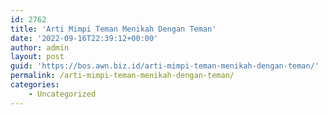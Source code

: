 ```yaml
---
id: 2762
title: 'Arti Mimpi Teman Menikah Dengan Teman'
date: '2022-09-16T22:39:12+00:00'
author: admin
layout: post
guid: 'https://bos.awn.biz.id/arti-mimpi-teman-menikah-dengan-teman/'
permalink: /arti-mimpi-teman-menikah-dengan-teman/
categories:
    - Uncategorized
---
```


